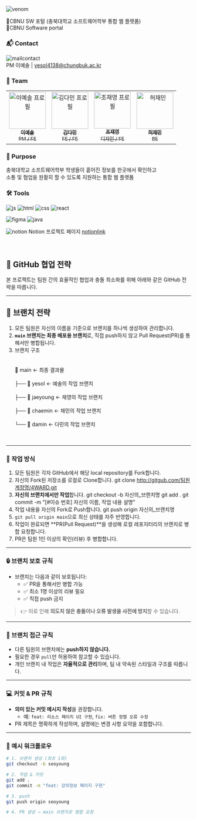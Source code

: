 ![venom](https://capsule-render.vercel.app/api?type=venom&height=200&text=4%20WARD%20&fontSize=70&color=0:8871e5,100:b678c4&stroke=b678c4)

🔹CBNU SW 포털 (충북대학교 소프트웨어학부 통합 웹 플랫폼) <br>
🔹CBNU Software portal
<br>
### 📬 Contact
![mailcontact](https://img.shields.io/badge/Gmail-D14836?style=for-the-badge&logo=gmail&logoColor=white) <br>
PM 이예솔 | yesol4138@chungbuk.ac.kr
<br>

### 👥 Team
<table> <tr> <td align="center"> <a href="https://github.com/ieeyesoi"><img src="https://github.com/ieeyesoi.png" width="100px;" alt="이예솔 프로필"/><br /><sub><b>이예솔</b><br />PM / FE</sub></a> </td> <td align="center"> <a href="https://github.com/kdm0927"><img src="https://github.com/kdm0927.png" width="100px;" alt="김다민 프로필"/><br /><sub><b>김다민</b><br />FE / FE</sub></a> </td> <td align="center"> <a href="https://github.com/jaeyeongt"><img src="https://github.com/jaeyeongt.png" width="100px;" alt="조재영 프로필"/><br /><sub><b>조재영</b><br />디자인 / FE</sub></a> </td> <td align="center"> <a href="https://github.com/coalsld"><img src="https://github.com/coalsld.png" width="100px;" alt="허채민"/><br /><sub><b>허채민</b><br />BE</sub></a> </td> </tr> </table>

### 📝 Purpose
충북대학교 소프트웨어학부 학생들이 흩어진 정보를 한곳에서 확인하고 <br>
소통 및 협업을 원활히 할 수 있도록 지원하는 통합 웹 플랫폼 <br>

### 🛠️ Tools
![js](https://img.shields.io/badge/JavaScript-F7DF1E?style=for-the-badge&logo=JavaScript&logoColor=white) ![html](https://img.shields.io/badge/HTML5-E34F26?style=for-the-badge&logo=html5&logoColor=white) ![css](https://img.shields.io/badge/CSS3-1572B6?style=for-the-badge&logo=css3&logoColor=white) ![react](https://img.shields.io/badge/React-20232A?style=for-the-badge&logo=react&logoColor=61DAFB) 

![figma](https://img.shields.io/badge/Figma-F24E1E?style=for-the-badge&logo=figma&logoColor=white) ![java](https://img.shields.io/badge/Java-ED8B00?style=for-the-badge&logo=openjdk&logoColor=white)

![notion](https://img.shields.io/badge/Notion-%23000000.svg?style=for-the-badge&logo=notion&logoColor=white) Notion 프로젝트 페이지 [notionlink](https://www.notion.so/AI-1fddd2128ec480a8ae75e2b56fd802d8?pvs=4)
<br>
<br></br>
## 🤝 GitHub 협업 전략

본 프로젝트는 팀원 간의 효율적인 협업과 충돌 최소화를 위해 아래와 같은 GitHub 전략을 따릅니다.

---

## 🔧 브랜치 전략

1. 모든 팀원은 자신의 이름을 기준으로 브랜치를 하나씩 생성하여 관리합니다.
2. **`main` 브랜치는 최종 배포용 브랜치**로, 직접 push하지 않고 Pull Request(PR)를 통해서만 병합됩니다.
3. 브랜치 구조 <br> </br><br>
📁 main ← 최종 결과물 </br><br>
├── 📁 yesol ← 예솔의 작업 브랜치</br><br>
├── 📁 jaeyoung ← 재영의 작업 브랜치</br><br>
├── 📁 chaemin ← 채민의 작업 브랜치</br><br>
└── 📁 damin ← 다민의 작업 브랜치 </br><br> </br>

---

### 🚀 작업 방식

1. 모든 팀원은 각자 GitHub에서 해당 local repository를 Fork합니다.
2. 자신의 Fork된 저장소를 로컬로 Clone합니다.
     git clone http://gitgub.com/팀원계정명/4WARD.git
4. **자신의 브랜치에서만 작업**합니다.
     git checkout -b 자신의_브랜치명
     git add .
     git commit -m "[#이슈 번호] 자신의 이름, 작업 내용 설명"
5. 작업 내용을 자신의 Fork로 Push합니다.
     git push origin 자신의_브랜치명
7. `git pull origin main`으로 최신 상태를 자주 반영합니다.
8. 작업이 완료되면 **PR(Pull Request)**을 생성해 로컬 레포지터리의 브랜치로 병합 요청합니다.
9. PR은 팀원 1인 이상의 확인(리뷰) 후 병합합니다.

---

### 🔒 브랜치 보호 규칙

- 브랜치는 다음과 같이 보호됩니다:
  - ✅ PR을 통해서만 병합 가능
  - ✅ 최소 1명 이상의 리뷰 필요
  - ✅ 직접 push 금지

> 👉 이로 인해 **의도치 않은 충돌이나 오류 발생을 사전에 방지**할 수 있습니다.

---

### 🛑 브랜치 접근 규칙

- 다른 팀원의 브랜치에는 **push하지 않습니다.**
- 필요한 경우 `pull`만 허용하여 참고할 수 있습니다.
- 개인 브랜치 내 작업은 **자율적으로 관리**하며, 팀 내 약속된 스타일과 구조를 따릅니다.

---

### 💻 커밋 & PR 규칙

- **의미 있는 커밋 메시지 작성**을 권장합니다.
  - 예: `feat: 리소스 페이지 UI 구현`, `fix: 버튼 정렬 오류 수정`
- PR 제목은 명확하게 작성하며, 설명에는 변경 사항 요약을 포함합니다.

---

### 🧭 예시 워크플로우

```bash
# 1. 브랜치 생성 (최초 1회)
git checkout -b seoyoung

# 2. 작업 & 커밋
git add .
git commit -m "feat: 강의정보 페이지 구현"

# 3. push
git push origin seoyoung

# 4. PR 생성 → main 브랜치로 병합 요청

